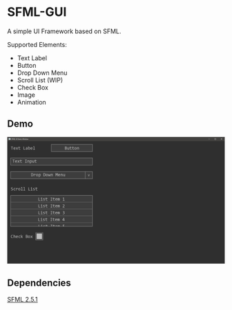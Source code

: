 
# SFML-GUI

A simple UI Framework based on SFML.

Supported Elements:

 * Text Label
 * Button
 * Drop Down Menu
 * Scroll List (WIP)
 * Check Box
 * Image
 * Animation

## Demo

![Demo](res/sfml_gui_demo.PNG)

## Dependencies

[SFML 2.5.1](https://www.sfml-dev.org/download/sfml/2.5.1/)
